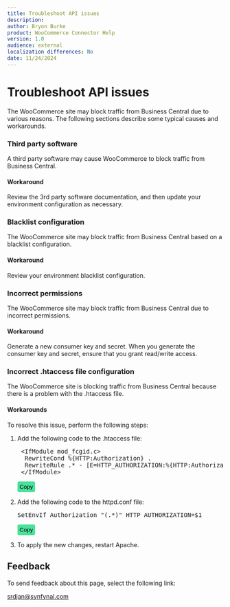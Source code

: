 ```yaml
---
title: Troubleshoot API issues
description: 
author: Bryon Burke
product: WooCommerce Connector Help
version: 1.0
audience: external
localization differences: No
date: 11/24/2024
---
```


<!-- markdownlint-disable MD006 MD007 MD009 MD024 MD025 MD033 MD001 -->
<!--// cspell:ignore  markdownlint allowfullscreen keyframes -->

# Troubleshoot API issues

The WooCommerce site may block traffic from Business Central due to various reasons. The following sections describe some typical causes and workarounds.

### Third party software

A third party software may cause WooCommerce to block traffic from Business Central.

#### Workaround

Review the 3rd party software documentation, and then update your environment configuration as necessary.

### Blacklist configuration

The WooCommerce site may block traffic from Business Central based on a blacklist configuration.

#### Workaround

Review your environment blacklist configuration.

### Incorrect permissions

The WooCommerce site may block traffic from Business Central due to incorrect permissions.

#### Workaround

Generate a new consumer key and secret. When you generate the consumer key and secret, ensure that you grant read/write access.

### Incorrect .htaccess file configuration

The WooCommerce site is blocking traffic from Business Central because there is a problem with the .htaccess file.

#### Workarounds

To resolve this issue, perform the following steps:

1. Add the following code to the .htaccess file:

   <div class="pre">
   <div id="copy_01">
    <pre>
    &lt;IfModule mod_fcgid.c&gt;
     RewriteCond %{HTTP:Authorization} .
     RewriteRule .* - [E=HTTP_AUTHORIZATION:%{HTTP:Authorization}]
    &lt;/IfModule&gt;
   </pre>
   </div>
   <button style="color:#000;background-color:#4be19b;font-family:Poppins-Extralight, Poppins, sans-serif;border:none;border-radius:4px;padding:5px;" id="my_button" class="btn btn-primary" onclick="copyToClipboard_div_copy_01()">Copy</button>
   </div>

   <script>
    function copyToClipboard_div_copy_01() {
      let textarea = document.createElement('textarea')
      textarea.id = 't'
      textarea.style.height = 0
      document.body.appendChild(textarea)
      textarea.value = document.getElementById("copy_01").innerText
      let selector = document.querySelector('#t')
      selector.select()
      document.execCommand('copy')
      document.body.removeChild(textarea)
    }
   </script>

1. Add the following code to the httpd.conf file:

   <div class="pre">
   <div id="copy_02">
   <pre>
   SetEnvIf Authorization "(.*)" HTTP_AUTHORIZATION=$1
   </pre>
   </div>
   <button style="color:#000;background-color:#4be19b;font-family:Poppins-Extralight, Poppins, sans-serif;border:none;border-radius:4px;padding:5px;" id="my_button" class="btn btn-primary" onclick="copyToClipboard_div_copy_01()">Copy</button>
   </div>

   <script>
    function copyToClipboard_div_copy_02() {
      let textarea = document.createElement('textarea')
      textarea.id = 't'
      textarea.style.height = 0
      document.body.appendChild(textarea)
      textarea.value = document.getElementById("copy_02").innerText
      let selector = document.querySelector('#t')
      selector.select()
      document.execCommand('copy')
      document.body.removeChild(textarea)
    }
   </script>

1. To apply the new changes, restart Apache.

## Feedback

To send feedback about this page, select the following link:

[srdjan@synfynal.com](mailto:srdjan@synfynal.com?subject=Documentation%20Feedback%20Product%20Docs:%20troubleshoot-api-issues)
